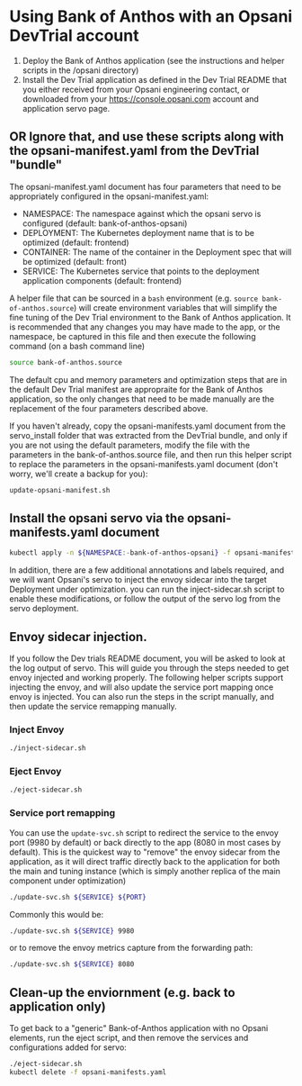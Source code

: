 # Using Bank of Anthos with an Opsani DevTrial account

1. Deploy the Bank of Anthos application (see the instructions and helper scripts in the /opsani directory)
2. Install the Dev Trial application as defined in the Dev Trial README that you either received from your Opsani engineering contact, or downloaded from your https://console.opsani.com account and application servo page.

## OR Ignore that, and use these scripts along with the opsani-manifest.yaml from the DevTrial "bundle"

The opsani-manifest.yaml document has four parameters that need to be appropriately configured in the opsani-manifest.yaml:

* NAMESPACE: The namespace against which the opsani servo is configured (default: bank-of-anthos-opsani)
* DEPLOYMENT: The Kubernetes deployment name that is to be optimized (default: frontend)
* CONTAINER: The name of the container in the Deployment spec that will be optimized (default: front)
* SERVICE: The Kubernetes service that points to the deployment application components (default: frontend)

A helper file that can be sourced in a `bash` environment (e.g. `source bank-of-anthos.source`) will create environment variables that will simplify the fine tuning of the Dev Trial environment to the Bank of Anthos application. It is recommended that any changes you may have made to the app, or the namespace, be captured in this file and then execute the following command (on a bash command line)

```sh
source bank-of-anthos.source
```

The default cpu and memory parameters and optimization steps that are in the default Dev Trial manifest are appropraite for the Bank of Anthos application, so the only changes that need to be made manually are the replacement of the four parameters described above.

If you haven't already, copy the opsani-manifests.yaml document from the servo_install folder that was extracted from the DevTrial bundle, and only if you are not using the default parameters, modify the file with the parameters in the bank-of-anthos.source file, and then run this helper script to replace the parameters in the opsani-manifests.yaml document (don't worry, we'll create a backup for you):

```sh
update-opsani-manifest.sh
```

## Install the opsani servo via the opsani-manifests.yaml document
  
```sh
kubectl apply -n ${NAMESPACE:-bank-of-anthos-opsani} -f opsani-manifests.yaml

```

In addition, there are a few additional annotations and labels required, and we will want Opsani's servo to inject the envoy sidecar into the target Deployment under optimization. you can run the inject-sidecar.sh script to enable these modifications, or follow the output of the servo log from the servo deployment.

## Envoy sidecar injection.

If you follow the Dev trials README document, you will be asked to look at the log output of servo. This will guide you through the steps needed to get envoy injected and working properly.  The following helper scripts support injecting the envoy, and will also update the service port mapping once envoy is injected.  You can also run the steps in the script manually, and then update the service remapping manually.

### Inject Envoy

```sh
./inject-sidecar.sh
```

### Eject Envoy

```sh
./eject-sidecar.sh
```

### Service port remapping

You can use the `update-svc.sh` script to redirect the service to the envoy port (9980 by default) or back directly to the app (8080 in most cases by default). This is the quickest way to "remove" the envoy sidecar from the application, as it will direct traffic directly back to the application for both the main and tuning instance (which is simply another replica of the main component under optimization)

```sh
./update-svc.sh ${SERVICE} ${PORT}
```

Commonly this would be:

```sh
./update-svc.sh ${SERVICE} 9980
```

or to remove the envoy metrics capture from the forwarding path:

```sh
./update-svc.sh ${SERVICE} 8080
```

## Clean-up the enviornment (e.g. back to application only)

To get back to a "generic" Bank-of-Anthos application with no Opsani elements, run the eject script, and then remove the services and configurations added for servo:

```sh
./eject-sidecar.sh
kubectl delete -f opsani-manifests.yaml
```
